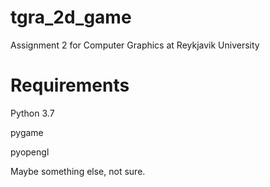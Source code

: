 # tgra_2d_game
Assignment 2 for Computer Graphics at Reykjavik University

# Requirements
Python 3.7

pygame

pyopengl

Maybe something else, not sure.

